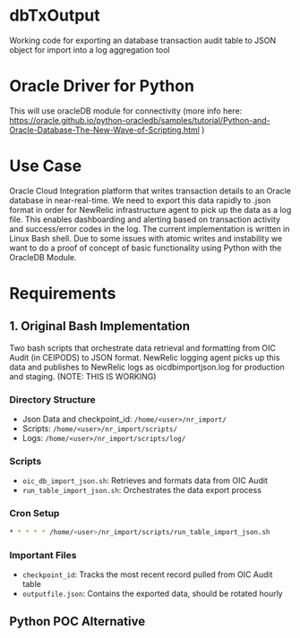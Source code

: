 # dbTxOutput
Working code for exporting an database transaction audit table to JSON object for import into a log aggregation tool

# Oracle Driver for Python
This will use oracleDB module for connectivity (more info here:  https://oracle.github.io/python-oracledb/samples/tutorial/Python-and-Oracle-Database-The-New-Wave-of-Scripting.html )

# Use Case
Oracle Cloud Integration platform that writes transaction details to an Oracle database in near-real-time.  We need to export this data rapidly to .json format in order for NewRelic infrastructure agent to pick up the data as a log file.  This enables dashboarding and alerting based on transaction activity and success/error codes in the log. The current implementation is written in Linux Bash shell.  Due to some issues with atomic writes and instability we want to do a proof of concept of basic functionality using Python with the OracleDB Module.

# Requirements
## 1. Original Bash Implementation
Two bash scripts that orchestrate data retrieval and formatting from OIC Audit (in CEIPODS) to JSON format. NewRelic logging agent picks up this data and publishes to NewRelic logs as oicdbimportjson.log for production and staging.  (NOTE:  THIS IS WORKING)

### Directory Structure
- Json Data and checkpoint_id: `/home/<user>/nr_import/`
- Scripts: `/home/<user>/nr_import/scripts/`
- Logs: `/home/<user>/nr_import/scripts/log/`

### Scripts
- `oic_db_import_json.sh`: Retrieves and formats data from OIC Audit
- `run_table_import_json.sh`: Orchestrates the data export process

### Cron Setup
```bash
* * * * * /home/<user>/nr_import/scripts/run_table_import_json.sh
```
### Important Files
- `checkpoint_id`: Tracks the most recent record pulled from OIC Audit table
- `outputfile.json`: Contains the exported data, should be rotated hourly

## Python POC Alternative

